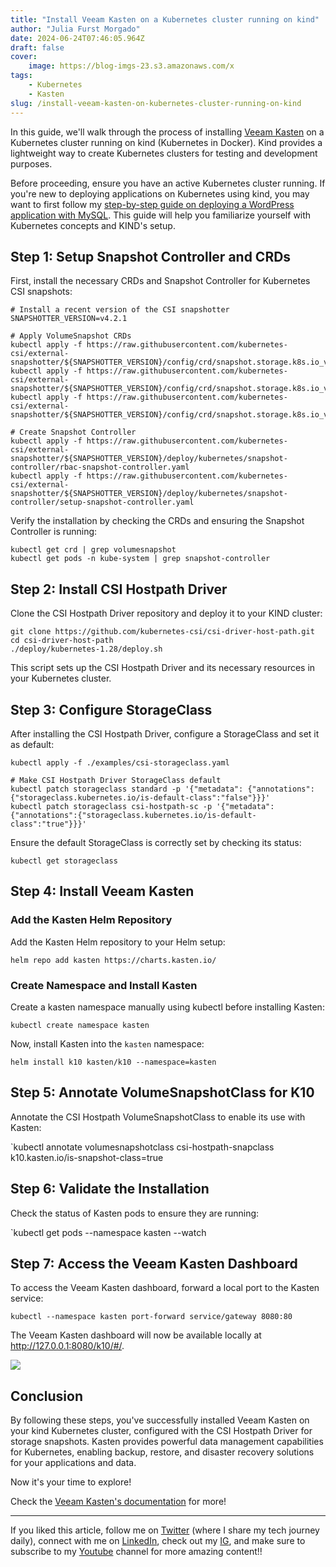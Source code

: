 ```yaml
---
title: "Install Veeam Kasten on a Kubernetes cluster running on kind"
author: "Julia Furst Morgado"
date: 2024-06-24T07:46:05.964Z
draft: false
cover:
    image: https://blog-imgs-23.s3.amazonaws.com/x
tags: 
    - Kubernetes
    - Kasten
slug: /install-veeam-kasten-on-kubernetes-cluster-running-on-kind
---
```


In this guide, we'll walk through the process of installing [Veeam Kasten](https://docs.kasten.io/latest/) on a Kubernetes cluster running on kind (Kubernetes in Docker). Kind provides a lightweight way to create Kubernetes clusters for testing and development purposes.

Before proceeding, ensure you have an active Kubernetes cluster running. If you're new to deploying applications on Kubernetes using kind, you may want to first follow my [step-by-step guide on deploying a WordPress application with MySQL](https://www.juliafmorgado.com/posts/deploying-wordpress-mysql-on-kubernetes-with-kind/). This guide will help you familiarize yourself with Kubernetes concepts and KIND's setup.

## Step 1: Setup Snapshot Controller and CRDs
First, install the necessary CRDs and Snapshot Controller for Kubernetes CSI snapshots:

```
# Install a recent version of the CSI snapshotter
SNAPSHOTTER_VERSION=v4.2.1

# Apply VolumeSnapshot CRDs
kubectl apply -f https://raw.githubusercontent.com/kubernetes-csi/external-snapshotter/${SNAPSHOTTER_VERSION}/config/crd/snapshot.storage.k8s.io_volumesnapshotclasses.yaml
kubectl apply -f https://raw.githubusercontent.com/kubernetes-csi/external-snapshotter/${SNAPSHOTTER_VERSION}/config/crd/snapshot.storage.k8s.io_volumesnapshotcontents.yaml
kubectl apply -f https://raw.githubusercontent.com/kubernetes-csi/external-snapshotter/${SNAPSHOTTER_VERSION}/config/crd/snapshot.storage.k8s.io_volumesnapshots.yaml

# Create Snapshot Controller
kubectl apply -f https://raw.githubusercontent.com/kubernetes-csi/external-snapshotter/${SNAPSHOTTER_VERSION}/deploy/kubernetes/snapshot-controller/rbac-snapshot-controller.yaml
kubectl apply -f https://raw.githubusercontent.com/kubernetes-csi/external-snapshotter/${SNAPSHOTTER_VERSION}/deploy/kubernetes/snapshot-controller/setup-snapshot-controller.yaml
```

Verify the installation by checking the CRDs and ensuring the Snapshot Controller is running:

```
kubectl get crd | grep volumesnapshot
kubectl get pods -n kube-system | grep snapshot-controller
```

## Step 2: Install CSI Hostpath Driver
Clone the CSI Hostpath Driver repository and deploy it to your KIND cluster:

```
git clone https://github.com/kubernetes-csi/csi-driver-host-path.git
cd csi-driver-host-path
./deploy/kubernetes-1.28/deploy.sh
```

This script sets up the CSI Hostpath Driver and its necessary resources in your Kubernetes cluster.

## Step 3: Configure StorageClass
After installing the CSI Hostpath Driver, configure a StorageClass and set it as default:

```
kubectl apply -f ./examples/csi-storageclass.yaml

# Make CSI Hostpath Driver StorageClass default
kubectl patch storageclass standard -p '{"metadata": {"annotations":{"storageclass.kubernetes.io/is-default-class":"false"}}}'
kubectl patch storageclass csi-hostpath-sc -p '{"metadata": {"annotations":{"storageclass.kubernetes.io/is-default-class":"true"}}}'
```

Ensure the default StorageClass is correctly set by checking its status:

`kubectl get storageclass`

## Step 4: Install Veeam Kasten
### Add the Kasten Helm Repository
Add the Kasten Helm repository to your Helm setup:

`helm repo add kasten https://charts.kasten.io/`

### Create Namespace and Install Kasten

Create a kasten namespace manually using kubectl before installing Kasten:

`kubectl create namespace kasten`

Now, install Kasten into the `kasten` namespace:

`helm install k10 kasten/k10 --namespace=kasten`

## Step 5: Annotate VolumeSnapshotClass for K10
Annotate the CSI Hostpath VolumeSnapshotClass to enable its use with Kasten:

`kubectl annotate volumesnapshotclass csi-hostpath-snapclass k10.kasten.io/is-snapshot-class=true

## Step 6: Validate the Installation
Check the status of Kasten pods to ensure they are running:

`kubectl get pods --namespace kasten --watch

## Step 7: Access the Veeam Kasten Dashboard
To access the Veeam Kasten dashboard, forward a local port to the Kasten service:

`kubectl --namespace kasten port-forward service/gateway 8080:80`

The Veeam Kasten dashboard will now be available locally at http://127.0.0.1:8080/k10/#/.

![](https://blog-imgs-23.s3.amazonaws.com/kasten-dash-kind.png)

## Conclusion
By following these steps, you've successfully installed Veeam Kasten on your kind Kubernetes cluster, configured with the CSI Hostpath Driver for storage snapshots. Kasten provides powerful data management capabilities for Kubernetes, enabling backup, restore, and disaster recovery solutions for your applications and data.

Now it's your time to explore!

Check the [Veeam Kasten's documentation](https://docs.kasten.io/latest/) for more!


***

If you liked this article, follow me on [Twitter](https://twitter.com/juliafmorgado) (where I share my tech journey daily), connect with me on [LinkedIn](https://www.linkedin.com/in/juliafmorgado/), check out my [IG](https://www.instagram.com/juliafmorgado/), and make sure to subscribe to my [Youtube](https://www.youtube.com/c/JuliaFMorgado) channel for more amazing content!!
